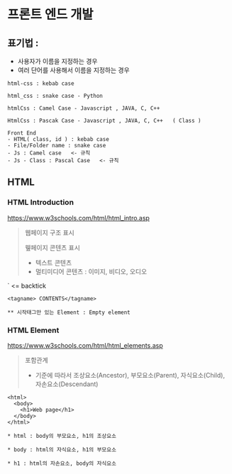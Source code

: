 # 프론트 엔드 개발 

## 표기법 : 
 - 사용자가 이름을 지정하는 경우
 - 여러 단어를 사용해서 이름을 지정하는 경우 

```
html-css : kebab case

html_css : snake case - Python

htmlCss : Camel Case - Javascript , JAVA, C, C++

HtmlCss : Pascak Case - Javascript , JAVA, C, C++   ( Class )

Front End
- HTML( class, id ) : kebab case
- File/Folder name : snake case
- Js : Camel case   <- 규칙
- Js - Class : Pascal Case   <- 규칙

```

## HTML

### HTML Introduction
https://www.w3schools.com/html/html_intro.asp

> 웹페이지 구조 표시
>
> 윂페이지 콘텐츠 표시
> - 텍스트 콘텐츠
> - 멀티미디어 콘텐츠 : 이미지, 비디오, 오디오

` <= backtick
```
<tagname> CONTENTS</tagname>

** 시작태그만 있는 Element : Empty element
```

### HTML Element
https://www.w3schools.com/html/html_elements.asp

> 포함관계
> - 기준에 따라서 조상요소(Ancestor), 부모요소(Parent), 자식요소(Child), 자손요소(Descendant)

```
<html>
  <body>
    <h1>Web page</h1>
  </body>
</html>

* html : body의 부모요소, h1의 조상요소 

* body : html의 자식요소, h1의 부모요소

* h1 : html의 자손요소, body의 자식요소
```
